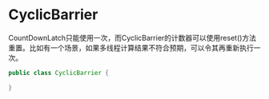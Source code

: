 # CyclicBarrier

CountDownLatch只能使用一次，而CyclicBarrier的计数器可以使用reset()方法重置。比如有一个场景，如果多线程计算结果不符合预期，可以令其再重新执行一次。

```java
public class CyclicBarrier {
	
}
```
